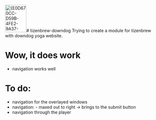 <img width="70" height="90" alt="{E0D670CC-D59B-4FE2-9A37-AF7B0D34C268}" src="https://github.com/user-attachments/assets/536676ad-6a99-4772-9ff0-9da1b06fc58d" /># tizenbrew-downdog
Trying to create a module for tizenbrew with downdog yoga website.

# Wow, it does work
- navigation works well
 # To do:
  - navigation for the overlayed windows
  - navigation: - maxed out to right -> brings to the submit button
  - navigation through the player
